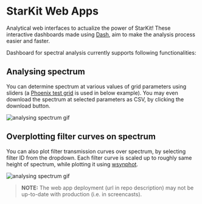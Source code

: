 # StarKit Web Apps

Analytical web interfaces to actualize the power of StarKit! These interactive dashboards made using [Dash](https://github.com/plotly/dash), aim to make the analysis process easier and faster.

Dashboard for spectral analysis currently supports following functionalities:

## Analysing spectrum

You can determine spectrum at various values of grid parameters using sliders (a [Phoenix test grid](https://zenodo.org/record/2557923) is used in below example). You may even download the spectrum at selected parameters as CSV, by clicking the download button.

![analysing spectrum gif](https://drive.google.com/uc?id=1u-wNox3Q54wfbFW_BA9NXcByjpwj6JcL)

## Overplotting filter curves on spectrum

You can also plot filter transmission curves over spectrum, by selecting filter ID from the dropdown. Each filter curve is scaled up to roughly same height of spectrum, while plotting it using [wsynphot](https://github.com/starkit/wsynphot).

![analysing spectrum gif](https://drive.google.com/uc?id=1vD8veYf7VY81T6Ck8qd3ogxf4dGgaZtg)

> **NOTE:** The web app deployment (url in repo description) may not be up-to-date with production (i.e. in screencasts).
